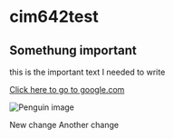 # cim642test

## Somethung important

this is the important text I needed to write

[Click here to go to google.com](http://www.google.com)

![Penguin image](http://cdn.penguins-world.com/wp-content/uploads/Information_page.jpg)

New change
Another change
